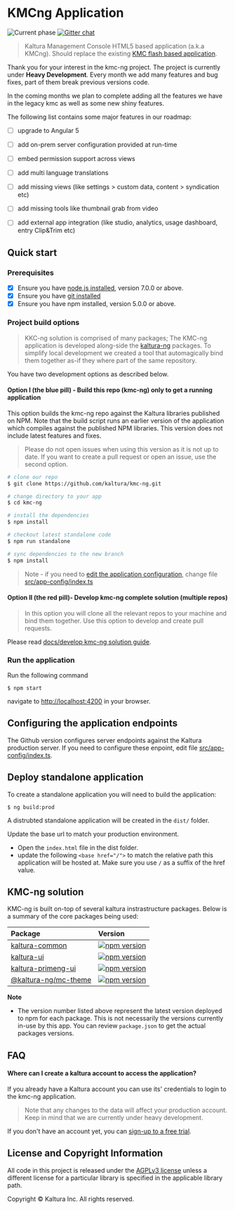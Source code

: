 # KMCng Application
![Current phase](https://img.shields.io/badge/Current_Phase-Heavy_Development-red.svg)
[![Gitter chat](https://badges.gitter.im/kaltura-ng/kmc-ng.png)](https://gitter.im/kaltura-ng/kmc-ng)


> Kaltura Management Console HTML5 based application (a.k.a KMCng). Should replace the existing [KMC flash based application](https://kmc.kaltura.com/index.php/kmc/kmc).

Thank you for your interest in the kmc-ng project. The project is currently under **Heavy Development**. Every month we add many features and bug fixes, part of them break previous versions code.

In the coming months we plan to complete adding all the features we have in the legacy kmc as well as some new shiny features.

The following list contains some major features in our roadmap:
- [ ] upgrade to Angular 5
- [ ] add on-prem server configuration provided at run-time
- [ ] embed permission support across views
- [ ] add multi language translations
- [ ] add missing views (like settings > custom data, content > syndication etc)
- [ ] add missing tools like thumbnail grab from video
- [ ] add external app integration (like studio, analytics, usage dashboard, entry Clip&Trim etc)



## Quick start

### Prerequisites

- [x] Ensure you have [node.js installed](https://nodejs.org/en/download/current/), version 7.0.0 or above. 
- [x] Ensure you have [git installed](https://git-for-windows.github.io/) 
- [x] Ensure you have npm installed, version 5.0.0 or above.

### Project build options
> KKC-ng solution is comprised of many packages; The KMC-ng application is developed along-side the [kaltura-ng](https://github.com/kaltura/kaltura-ng) packages. To simplify local development we created a tool that automagically bind them together as-if they where part of the same repository.

You have two development options as described below.

#### Option I (the blue pill) - Build this repo (kmc-ng) only to get a running application
This option builds the kmc-ng repo against the Kaltura libraries published on NPM. 
Note that the build script runs an earlier version of the application which compiles against the published NPM libraries. This version does not include latest features and fixes.
  
  > Please do not open issues when using this version as it is not up to date.
  > If you want to create a pull request or open an issue, use the second option.

```bash
# clone our repo
$ git clone https://github.com/kaltura/kmc-ng.git 

# change directory to your app
$ cd kmc-ng

# install the dependencies
$ npm install

# checkout latest standalone code
$ npm run standalone

# sync dependencies to the new branch
$ npm install

```

> Note - if you need to [edit the application configuration](#config), change file [src/app-config/index.ts](https://github.com/kaltura/kmc-ng/blob/master/src/app-config/index.ts#L13)

#### Option II (the red pill)- Develop kmc-ng complete solution (multiple repos)
> In this option you will clone all the relevant repos to your machine and bind them together. Use this option to develop and create pull requests.

Please read [docs/develop kmc-ng solution guide](./docs/develop-kmc-ng-solution.md).


### Run the application
Run the following command
```
$ npm start
```
navigate to [http://localhost:4200](http://localhost:4200) in your browser.

## <a name="config"></a>Configuring the application endpoints
The Github version configures server endpoints against the Kaltura production server.
If you need to configure these enpoint, edit file [src/app-config/index.ts](https://github.com/kaltura/kmc-ng/blob/master/src/app-config/index.ts#L13).

## Deploy standalone application

To create a standalone application you will need to build the application:
```
$ ng build:prod
```

A distrubted standalone application will be created in the `dist/` folder.

Update the base url to match your production environment.
- Open the `index.html` file in the dist folder.
- update the following `<base href="/">` to match the relative path this application will be hosted at. Make sure you use `/` as a suffix of the href value.


## KMC-ng solution
KMC-ng is built on-top of several kaltura instrastructure packages. 
Below is a summary of the core packages being used:

 Package | Version  |
|:-------|:-------|
| [kaltura-common](https://www.npmjs.com/package/@kaltura-ng/kaltura-common) | [![npm version](https://badge.fury.io/js/%40kaltura-ng%2Fkaltura-common.svg)](https://badge.fury.io/js/%40kaltura-ng%2Fkaltura-common) |
| [kaltura-ui](https://www.npmjs.com/package/@kaltura-ng/kaltura-ui) | [![npm version](https://badge.fury.io/js/%40kaltura-ng%2Fkaltura-ui.svg)](https://badge.fury.io/js/%40kaltura-ng%2Fkaltura-ui) |
| [kaltura-primeng-ui](https://www.npmjs.com/package/@kaltura-ng/kaltura-primeng-ui) |[![npm version](https://badge.fury.io/js/%40kaltura-ng%2Fkaltura-primeng-ui.svg)](https://badge.fury.io/js/%40kaltura-ng%2Fkaltura-primeng-ui) |
| [@kaltura-ng/mc-theme](https://www.npmjs.com/package/@kaltura-ng/mc-theme) | [![npm version](https://badge.fury.io/js/%40kaltura-ng%2Fmc-theme.svg)](https://badge.fury.io/js/%40kaltura-ng%2Fmc-theme)
**Note**

- The version number listed above represent the latest version deployed to npm for each package. This is not necessarily the versions currently in-use by this app. You can review `package.json` to get the actual packages versions.

## FAQ

#### Where can I create a kaltura account to access the application?
If you already have a Kaltura account you can use its' credentials to login to the kmc-ng application.
 
> Note that any changes to the data will affect your production account. Keep in mind that we are currently under heavy development.
 
 If you don't have an account yet, you can [sign-up to a free trial](https://corp.kaltura.com/free-trial).


## License and Copyright Information
All code in this project is released under the [AGPLv3 license](http://www.gnu.org/licenses/agpl-3.0.html) unless a different license for a particular library is specified in the applicable library path.

Copyright © Kaltura Inc. All rights reserved.
